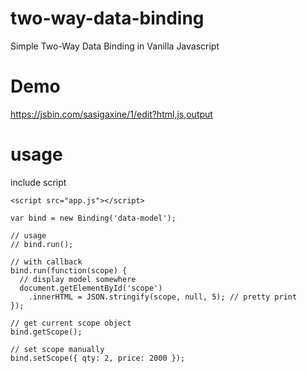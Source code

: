 # two-way-data-binding
Simple Two-Way Data Binding in Vanilla Javascript

# Demo

https://jsbin.com/sasigaxine/1/edit?html,js,output

# usage

include script

```
<script src="app.js"></script>
```

```
var bind = new Binding('data-model');

// usage
// bind.run();

// with callback
bind.run(function(scope) {
  // display model somewhere
  document.getElementById('scope')
    .innerHTML = JSON.stringify(scope, null, 5); // pretty print
});

// get current scope object
bind.getScope();

// set scope manually
bind.setScope({ qty: 2, price: 2000 });

```
